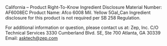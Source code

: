  
 
 
California – Product Right-To-Know Ingredient Disclosure 
Material Number: AF6008EC 
Product Name: Afco 6008 Mil. Yellow 5Gal_Can 
Ingredient disclosure for this product is not required per SB 258 Regulation. 
 
For additional information or question, please contact us at: 
Zep, Inc. 
C/O Technical Services 
3330 Cumberland Blvd. SE, Ste 700 
Atlanta, GA 30339 
Email: asktech@zep.com 
 
 
 
 
